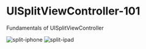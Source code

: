 # UISplitViewController-101
Fundamentals of UISplitViewController

![split-iphone](https://user-images.githubusercontent.com/19523827/82132583-f150cd00-97e9-11ea-9587-35426a5e0df0.gif)
![split-ipad](https://user-images.githubusercontent.com/19523827/82132584-f281fa00-97e9-11ea-949a-e4117c57f8ea.gif)
